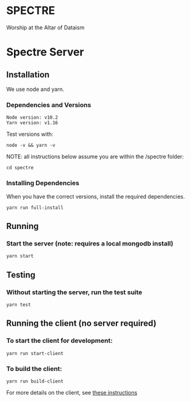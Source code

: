 # SPECTRE
Worship at the Altar of Dataism


# Spectre Server

## Installation

We use node and yarn.

### Dependencies and Versions

```
Node version: v10.2
Yarn version: v1.16
```

Test versions with:

```
node -v && yarn -v
```

NOTE: all instructions below assume you are within the /spectre folder:

```
cd spectre
```

### Installing Dependencies


When you have the correct versions, install the required dependencies.

```
yarn run full-install
```

## Running

### Start the server (note: requires a local mongodb install)

```
yarn start
```

## Testing

### Without starting the server, run the test suite

```
yarn test
```

## Running the client (no server required)

### To start the client for development:

```
yarn run start-client
```

### To build the client:

```
yarn run build-client
```

For more details on the client, see [these instructions](web-client/README.md)
<br>
